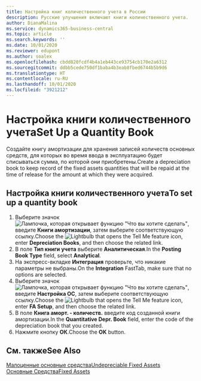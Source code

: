 ```yaml
---
title: Настройка книг количественного учета в России
description: Русские улучшения включают книги количественного учета.
author: DianaMalina
ms.service: dynamics365-business-central
ms.topic: article
ms.search.keywords: ''
ms.date: 10/01/2020
ms.reviewer: edupont
ms.author: soalex
ms.openlocfilehash: cbdd820fcdf4b4a1eb443ce93754cb170e2a6312
ms.sourcegitcommit: ddbb5cede750df1baba4b3eab8fbed6744b5b9d6
ms.translationtype: HT
ms.contentlocale: ru-RU
ms.lasthandoff: 10/01/2020
ms.locfileid: "3921212"
---
```

# <a name="set-up-a-quantity-book"></a><span data-ttu-id="0e206-103">Настройка книги количественного учета</span><span class="sxs-lookup"><span data-stu-id="0e206-103">Set Up a Quantity Book</span></span>

<span data-ttu-id="0e206-104">Создайте книгу амортизации для хранения записей количеств основных средств, для которых во время ввода в эксплуатацию будет списываться сумма, по которой они приобретены.</span><span class="sxs-lookup"><span data-stu-id="0e206-104">Create a depreciation book to keep record of the fixed assets quantities that will be repaid at the time of release for the amount at which they were acquired.</span></span>

## <a name="to-set-up-a-quantity-book"></a><span data-ttu-id="0e206-105">Настройка книги количественного учета</span><span class="sxs-lookup"><span data-stu-id="0e206-105">To set up a quantity book</span></span>

1. <span data-ttu-id="0e206-106">Выберите значок ![Лампочка, которая открывает функцию "Что вы хотите сделать"](../../media/ui-search/search_small.png "Что вы хотите сделать"), введите **Книги амортизации**, затем выберите соответствующую ссылку.</span><span class="sxs-lookup"><span data-stu-id="0e206-106">Choose the ![Lightbulb that opens the Tell Me feature](../../media/ui-search/search_small.png "Tell me what you want to do") icon, enter **Depreciation Books**, and then choose the related link.</span></span>
2. <span data-ttu-id="0e206-107">В поле **Тип книги учета** выберите **Аналитическая**.</span><span class="sxs-lookup"><span data-stu-id="0e206-107">In the **Posting Book Type** field, select **Analytical**.</span></span>
3. <span data-ttu-id="0e206-108">На экспресс-вкладке **Интеграция** проверьте, что никакие параметры не выбраны.</span><span class="sxs-lookup"><span data-stu-id="0e206-108">On the **Integration** FastTab, make sure that no options are selected.</span></span>
4. <span data-ttu-id="0e206-109">Выберите значок ![Лампочка, которая открывает функцию "Что вы хотите сделать"](../../media/ui-search/search_small.png "Что вы хотите сделать"), введите **Настройка ОС**, затем выберите соответствующую ссылку.</span><span class="sxs-lookup"><span data-stu-id="0e206-109">Choose the ![Lightbulb that opens the Tell Me feature](../../media/ui-search/search_small.png "Tell me what you want to do") icon, enter **FA Setup**, and then choose the related link.</span></span>
5. <span data-ttu-id="0e206-110">В поле **Книга аморт. - количеств.** введите код созданной книги амортизации.</span><span class="sxs-lookup"><span data-stu-id="0e206-110">In the **Quantitative Depr. Book** field, enter the code of the depreciation book that you created.</span></span>
6. <span data-ttu-id="0e206-111">Нажмите кнопку **ОК**.</span><span class="sxs-lookup"><span data-stu-id="0e206-111">Choose the **OK** button.</span></span>

## <a name="see-also"></a><span data-ttu-id="0e206-112">См. также</span><span class="sxs-lookup"><span data-stu-id="0e206-112">See Also</span></span>

[<span data-ttu-id="0e206-113">Малоценные основные средства</span><span class="sxs-lookup"><span data-stu-id="0e206-113">Undepreciable Fixed Assets</span></span>](Undepreciable-Fixed-Assets.md)  
[<span data-ttu-id="0e206-114">Основные Средства</span><span class="sxs-lookup"><span data-stu-id="0e206-114">Fixed Assets</span></span>](fixed-assets.md)  
